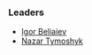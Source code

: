 ### Leaders

* [Igor Beliaiev](mailto:igor.beliaiev@owasp.org)
* [Nazar Tymoshyk](mailto:nazar.tymoshyk@owasp.org)
